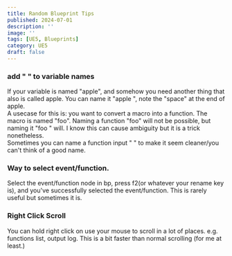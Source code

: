 ```yaml
---
title: Random Blueprint Tips
published: 2024-07-01
description: ''
image: ''
tags: [UE5, Blueprints]
category: UE5
draft: false 
---
```

### add " " to variable names
If your variable is named "apple", and somehow you need another thing that also is called apple. You can name it "apple ", note the "space" at the end of apple.  
A usecase for this is: you want to convert a macro into a function. The macro is named "foo". Naming a function "foo" will not be possible, but naming it "foo " will. I know this can cause ambiguity but it is a trick nonetheless.  
Sometimes you can name a function input " " to make it seem cleaner/you can't think of a good name.
### Way to select event/function.
Select the event/function node in bp, press f2(or whatever your rename key is), and you've successfully selected the event/function. This is rarely useful but sometimes it is.
### Right Click Scroll
You can hold right click on use your mouse to scroll in a lot of places. e.g. functions list, output log. This is a bit faster than normal scrolling (for me at least.)
